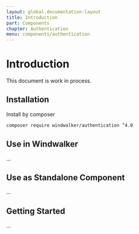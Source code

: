 ```yaml
---
layout: global.documentation-layout
title: Introduction
part: Components
chapter: Authentication
menu: components/authentication
---
```


# Introduction

This document is work in process.

## Installation

Install by composer

```bash
composer require windwalker/authentication ^4.0
```

## Use in Windwalker

...

## Use as Standalone Component

...

## Getting Started

...
